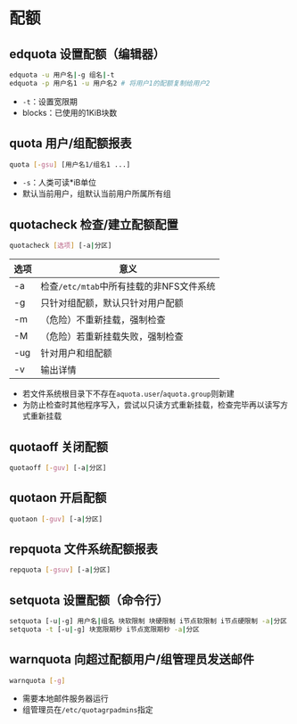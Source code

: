 # 配额
## edquota 设置配额（编辑器）
```sh
edquota -u 用户名|-g 组名|-t
edquota -p 用户名1 -u 用户名2 # 将用户1的配额复制给用户2
```
* `-t`：设置宽限期
* blocks：已使用的1KiB块数
## quota 用户/组配额报表
```sh
quota [-gsu] [用户名1/组名1 ...]
```
* `-s`：人类可读*iB单位
* 默认当前用户，组默认当前用户所属所有组
## quotacheck 检查/建立配额配置
```sh
quotacheck [选项] [-a|分区]
```
选项|意义
-|-
-a|检查`/etc/mtab`中所有挂载的非NFS文件系统
-g|只针对组配额，默认只针对用户配额
-m|（危险）不重新挂载，强制检查
-M|（危险）若重新挂载失败，强制检查
-ug|针对用户和组配额
-v|输出详情
* 若文件系统根目录下不存在`aquota.user`/`aquota.group`则新建
* 为防止检查时其他程序写入，尝试以只读方式重新挂载，检查完毕再以读写方式重新挂载
## quotaoff 关闭配额
```sh
quotaoff [-guv] [-a|分区]
```
## quotaon 开启配额
```sh
quotaon [-guv] [-a|分区]
```
## repquota 文件系统配额报表
```sh
repquota [-gsuv] [-a|分区]
```
## setquota 设置配额（命令行）
```sh
setquota [-u|-g] 用户名|组名 块软限制 块硬限制 i节点软限制 i节点硬限制 -a|分区
setquota -t [-u|-g] 块宽限期秒 i节点宽限期秒 -a|分区
```
## warnquota 向超过配额用户/组管理员发送邮件
```sh
warnquota [-g]
```
* 需要本地邮件服务器运行
* 组管理员在`/etc/quotagrpadmins`指定
